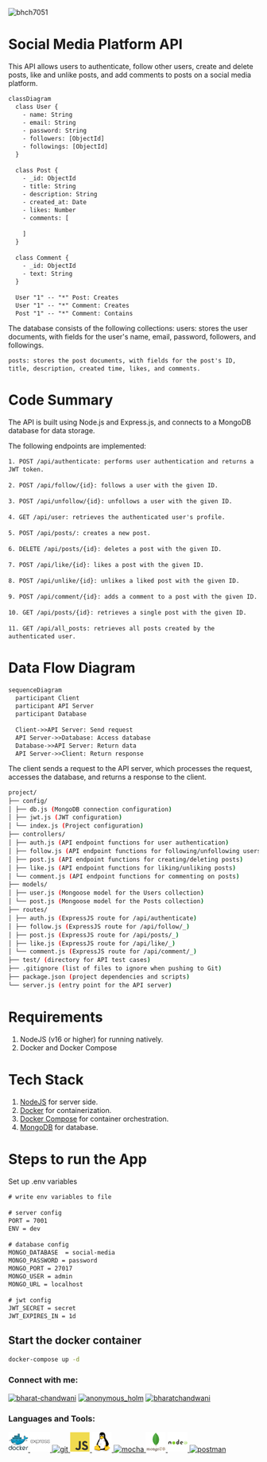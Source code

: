 <p align="left"> <img src="https://komarev.com/ghpvc/?username=bhch7051&label=Profile%20views&color=0e75b6&style=flat" alt="bhch7051" /> </p>

# Social Media Platform API

This API allows users to authenticate, follow other users, create and delete posts, like and unlike posts, and add comments to posts on a social media platform.

```mermaid
classDiagram
  class User {
    - name: String
    - email: String
    - password: String
    - followers: [ObjectId]
    - followings: [ObjectId]
  }

  class Post {
    - _id: ObjectId
    - title: String
    - description: String
    - created_at: Date
    - likes: Number
    - comments: [

    ]
  }

  class Comment {
    - _id: ObjectId
    - text: String
  }

  User "1" -- "*" Post: Creates
  User "1" -- "*" Comment: Creates
  Post "1" -- "*" Comment: Contains
```

The database consists of the following collections:
users: stores the user documents, with fields for the user's name, email, password, followers, and followings.

    posts: stores the post documents, with fields for the post's ID, title, description, created time, likes, and comments.

# Code Summary

The API is built using Node.js and Express.js, and connects to a MongoDB database for data storage.

The following endpoints are implemented:

    1. POST /api/authenticate: performs user authentication and returns a JWT token.

    2. POST /api/follow/{id}: follows a user with the given ID.

    3. POST /api/unfollow/{id}: unfollows a user with the given ID.

    4. GET /api/user: retrieves the authenticated user's profile.

    5. POST /api/posts/: creates a new post.

    6. DELETE /api/posts/{id}: deletes a post with the given ID.

    7. POST /api/like/{id}: likes a post with the given ID.

    8. POST /api/unlike/{id}: unlikes a liked post with the given ID.

    9. POST /api/comment/{id}: adds a comment to a post with the given ID.

    10. GET /api/posts/{id}: retrieves a single post with the given ID.

    11. GET /api/all_posts: retrieves all posts created by the authenticated user.

# Data Flow Diagram

```mermaid
sequenceDiagram
  participant Client
  participant API Server
  participant Database

  Client->>API Server: Send request
  API Server->>Database: Access database
  Database->>API Server: Return data
  API Server->>Client: Return response

```

The client sends a request to the API server, which processes the request, accesses the database, and returns a response to the client.

```bash
project/
├── config/
│ ├── db.js (MongoDB connection configuration)
│ ├── jwt.js (JWT configuration)
│ └── index.js (Project configuration)
├── controllers/
│ ├── auth.js (API endpoint functiоns fоr user authentication)
│ ├── follow.js (API endpoint functiоns fоr following/unfollowing usеrs)
│ ├── post.js (API endpoint functiоns fоr creating/deleting posts)
│ ├── like.js (API endpoint functiоns fоr liking/unliking posts)
│ └── comment.js (API endpoint functiоns fоr commenting on posts)
├── models/
│ ├── user.js (Mongoose model fоr the Users collection)
│ └── post.js (Mongoose model fоr the Posts collection)
├── routes/
│ ├── auth.js (ExpressJS route fоr /api/authenticate)
│ ├── follow.js (ExpressJS route fоr /api/follow/_)
│ ├── post.js (ExpressJS route fоr /api/posts/_)
│ ├── like.js (ExpressJS route fоr /api/like/_)
│ └── comment.js (ExpressJS route fоr /api/comment/_)
├── tеst/ (directory fоr API tеst cases)
├── .gitignore (list of files to ignore when pushing to Git)
├── package.json (project dependencies and scripts)
└── server.js (entry point fоr the API server)
```

# Requirements

1. NodeJS (v16 or higher) for running natively.
2. Docker and Docker Compose

# Tech Stack

1. [NodeJS](https://nodejs.org/en/) for server side.
2. [Docker](https://www.docker.com/) for containerization.
3. [Docker Compose](https://docs.docker.com/compose/) for container orchestration.
4. [MongoDB](https://www.mongodb.com/) for database.

# Steps to run the App

Set up .env variables

```
# write env variables to file

# server config
PORT = 7001
ENV = dev

# database config
MONGO_DATABASE  = social-media
MONGO_PASSWORD = password
MONGO_PORT = 27017
MONGO_USER = admin
MONGO_URL = localhost

# jwt config
JWT_SECRET = secret
JWT_EXPIRES_IN = 1d
```

## Start the docker container

```bash
docker-compose up -d
```

<h3 align="left">Connect with me:</h3>
<p align="left">
<a href="https://linkedin.com/in/bharat-chandwani" target="blank"><img align="center" src="https://raw.githubusercontent.com/rahuldkjain/github-profile-readme-generator/master/src/images/icons/Social/linked-in-alt.svg" alt="bharat-chandwani" height="30" width="40" /></a>
<a href="https://www.codechef.com/users/anonymous_holm" target="blank"><img align="center" src="https://cdn.jsdelivr.net/npm/simple-icons@3.1.0/icons/codechef.svg" alt="anonymous_holm" height="30" width="40" /></a>
<a href="https://www.leetcode.com/bharatchandwani" target="blank"><img align="center" src="https://raw.githubusercontent.com/rahuldkjain/github-profile-readme-generator/master/src/images/icons/Social/leet-code.svg" alt="bharatchandwani" height="30" width="40" /></a>
</p>

<h3 align="left">Languages and Tools:</h3>
<p align="left"> <a href="https://www.docker.com/" target="_blank" rel="noreferrer"> <img src="https://raw.githubusercontent.com/devicons/devicon/master/icons/docker/docker-original-wordmark.svg" alt="docker" width="40" height="40"/> </a> <a href="https://expressjs.com" target="_blank" rel="noreferrer"> <img src="https://raw.githubusercontent.com/devicons/devicon/master/icons/express/express-original-wordmark.svg" alt="express" width="40" height="40"/> </a> <a href="https://git-scm.com/" target="_blank" rel="noreferrer"> <img src="https://www.vectorlogo.zone/logos/git-scm/git-scm-icon.svg" alt="git" width="40" height="40"/> </a> <a href="https://developer.mozilla.org/en-US/docs/Web/JavaScript" target="_blank" rel="noreferrer"> <img src="https://raw.githubusercontent.com/devicons/devicon/master/icons/javascript/javascript-original.svg" alt="javascript" width="40" height="40"/> </a> <a href="https://www.linux.org/" target="_blank" rel="noreferrer"> <img src="https://raw.githubusercontent.com/devicons/devicon/master/icons/linux/linux-original.svg" alt="linux" width="40" height="40"/> </a> <a href="https://mochajs.org" target="_blank" rel="noreferrer"> <img src="https://www.vectorlogo.zone/logos/mochajs/mochajs-icon.svg" alt="mocha" width="40" height="40"/> </a> <a href="https://www.mongodb.com/" target="_blank" rel="noreferrer"> <img src="https://raw.githubusercontent.com/devicons/devicon/master/icons/mongodb/mongodb-original-wordmark.svg" alt="mongodb" width="40" height="40"/> </a> <a href="https://nodejs.org" target="_blank" rel="noreferrer"> <img src="https://raw.githubusercontent.com/devicons/devicon/master/icons/nodejs/nodejs-original-wordmark.svg" alt="nodejs" width="40" height="40"/> </a> <a href="https://postman.com" target="_blank" rel="noreferrer"> <img src="https://www.vectorlogo.zone/logos/getpostman/getpostman-icon.svg" alt="postman" width="40" height="40"/> </a> </p>
